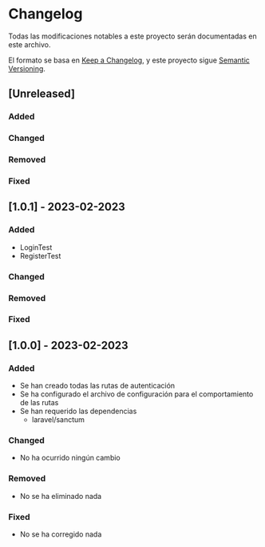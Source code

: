 # Changelog

Todas las modificaciones notables a este proyecto serán documentadas en este archivo.

El formato se basa en [Keep a Changelog](https://keepachangelog.com/en/1.0.0/),
y este proyecto sigue [Semantic Versioning](https://semver.org/spec/v2.0.0.html).

## [Unreleased]

### Added

### Changed

### Removed

### Fixed

## [1.0.1] - 2023-02-2023

### Added
 - LoginTest
 - RegisterTest

### Changed

### Removed

### Fixed


## [1.0.0] - 2023-02-2023

### Added
 - Se han creado todas las rutas de autenticación
 - Se ha configurado el archivo de configuración para el comportamiento de las rutas
 - Se han requerido las dependencias
 	- laravel/sanctum

### Changed
 - No ha ocurrido ningún cambio

### Removed
 - No se ha eliminado nada

### Fixed
 - No se ha corregido nada
